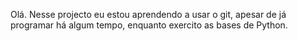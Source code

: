 Olá. Nesse projecto eu estou aprendendo a usar o git, apesar de já programar há algum tempo, enquanto exercito as bases de Python.